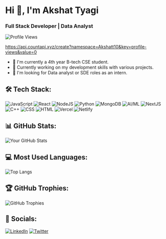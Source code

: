 # Hi 👋, I'm Akshat Tyagi
### Full Stack Developer | Data Analyst

![Profile Views](https://komarev.com/ghpvc/?username=Akshatt10&color=blue&style=flat)

https://api.countapi.xyz/create?namespace=Akshatt10&key=profile-views&value=0


- 🔭 I'm currently a 4th year B-tech CSE student.
- 🌱 Currently working on my development skills with various projects.
- 👯 I'm looking for Data analyst or SDE roles as an intern.

## 🛠️ Tech Stack:

![JavaScript](https://img.shields.io/badge/-JavaScript-black?style=for-the-badge&logo=javascript)
![React](https://img.shields.io/badge/-React-black?style=for-the-badge&logo=react)
![NodeJS](https://img.shields.io/badge/-NodeJS-black?style=for-the-badge&logo=node.js)
![Python](https://img.shields.io/badge/-Python-black?style=for-the-badge&logo=python)
![MongoDB](https://img.shields.io/badge/-MongoDB-black?style=for-the-badge&logo=mongodb)
![AI/ML](https://img.shields.io/badge/-AI/ML-black?style=for-the-badge&logo=machine-learning)
![NextJS](https://img.shields.io/badge/-NextJS-black?style=for-the-badge&logo=next.js)
![C++](https://img.shields.io/badge/-C++-black?style=for-the-badge&logo=c%2B%2B)
![CSS](https://img.shields.io/badge/-CSS-black?style=for-the-badge&logo=css3)
![HTML](https://img.shields.io/badge/-HTML-black?style=for-the-badge&logo=html5)
![Vercel](https://img.shields.io/badge/-Vercel-black?style=for-the-badge&logo=vercel)
![Netlify](https://img.shields.io/badge/-Netlify-black?style=for-the-badge&logo=netlify)

## 📊 GitHub Stats:
![Your GitHub Stats](https://github-readme-stats.vercel.app/api?username=Akshatt10&show_icons=true&theme=dark)

## 💻 Most Used Languages:
![Top Langs](https://github-readme-stats.vercel.app/api/top-langs/?username=Akshatt10&layout=compact&theme=dark&hide=jupyter%20notebook)

## 🏆 GitHub Trophies:
![GitHub Trophies](https://github-profile-trophy.vercel.app/?username=Akshatt10&theme=onedark)

## 🔗 Socials:
[![LinkedIn](https://img.shields.io/badge/LinkedIn-blue?style=for-the-badge&logo=linkedin)]([https://www.linkedin.com/in/YourUsername/](https://www.linkedin.com/in/akshat-tyagi-305a50223/))
[![Twitter](https://img.shields.io/badge/Twitter-blue?style=for-the-badge&logo=twitter)]([https://twitter.com/YourUsername](https://x.com/Akshat01T))
